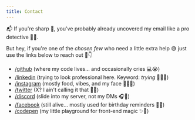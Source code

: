 ```yaml
---
title: Contact
---
```


📬 If you're sharp 🧠, you've probably already uncovered my email like a pro detective 🕵️‍♂️.

But hey, if you're one of the _chosen few_ who need a little extra help 😅 just use the links below to reach out 📎👇

- [/github](https://git.hsinghhira.me/) (where my code lives... and occasionally cries 💻😭)
- [/linkedin](https://www.linkedin.com/in/hsinghhira/) (trying to look professional here. Keyword: _trying_ 🧑‍💼😅)
- [/instagram](https://instagram.com/hsinghhira) (mostly food, vibes, and my face 🍕📸✨)
- [/twitter](https://x.com/hsinghhira) (X? I ain't calling it that 😵‍💫)
- [/discord](https://discord.gg/uCgPPWQk) (slide into my server, not my DMs 🎧👾)
- [/facebook](https://facebook.com/hsinghhira) (still alive… mostly used for birthday reminders 🎂📆)
- [/codepen](https://codepen.io/hsinghhira) (my little playground for front-end magic ✨🎨)

